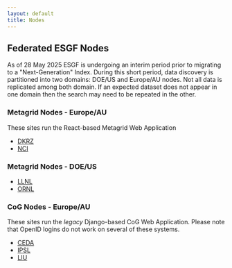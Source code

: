 ```yaml
---
layout: default
title: Nodes
---
```


## Federated ESGF Nodes

As of 28 May 2025 ESGF is undergoing an interim period prior to migrating to a "Next-Generation" Index.  During this short period, data discovery is partitioned into two domains: DOE/US and Europe/AU nodes.  Not all data is replicated among both domain.  If an expected dataset does not appear in one domain then the search may need to be repeated in the other.


### Metagrid Nodes - Europe/AU

These sites run the React-based Metagrid Web Application

* [DKRZ](https://esgf-data.dkrz.de)
* [NCI](https://esgf.nci.org.au)

### Metagrid Nodes - DOE/US 

* [LLNL](https://esgf-node.llnl.gov) 
* [ORNL](https://esgf-node.ornl.gov)

### CoG Nodes - Europe/AU

These sites run the *legacy* Django-based CoG Web Application.  Please note that OpenID logins do not work on several of these systems.

* [CEDA](https://esgf-index1.ceda.ac.uk)
* [IPSL](https://esgf-node.ipsl.upmc.fr)
* [LIU](https://esg-dn1.nsc.liu.se)

